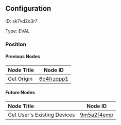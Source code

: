 # <nil>
## Configuration
ID:  sk7vd2o3r7

Type: EVAL 








### Position

#### Previous Nodes
| Node Title | Node ID |
| :------------- | ------------ |
| Get Origin | [6p4frzqpp1](./6p4frzqpp1.md) | 
 
 #### Future Nodes
| Node Title | Node ID |
| :------------- | ------------ |
| Get User&#39;s Existing Devices |[9m5a2f4emp](./9m5a2f4emp.md) | 